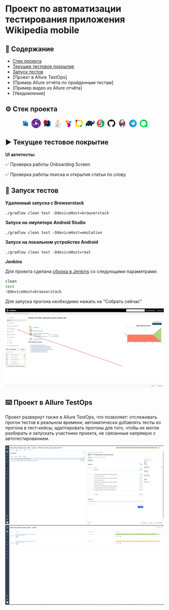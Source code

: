 # Проект по автоматизации тестирования приложения Wikipedia mobile
## 📑 Содержание
- [Стек проекта](https://github.com/Ir4fin/graduation_project_mobile/tree/main#%EF%B8%8F-%D1%81%D1%82%D0%B5%D0%BA-%D0%BF%D1%80%D0%BE%D0%B5%D0%BA%D1%82%D0%B0)
- [Текущее тестовое покрытие](https://github.com/Ir4fin/graduation_project_mobile/blob/main/README.md#%EF%B8%8F-%D1%82%D0%B5%D0%BA%D1%83%D1%89%D0%B5%D0%B5-%D1%82%D0%B5%D1%81%D1%82%D0%BE%D0%B2%D0%BE%D0%B5-%D0%BF%D0%BE%D0%BA%D1%80%D1%8B%D1%82%D0%B8%D0%B5)
- [Запуск тестов](https://github.com/Ir4fin/graduation_project_mobile/blob/main/README.md#-%D0%B7%D0%B0%D0%BF%D1%83%D1%81%D0%BA-%D1%82%D0%B5%D1%81%D1%82%D0%BE%D0%B2)
- [Проект в Allure TestOps]
- [Пример Allure отчёта по пройденным тестам]
- [Пример видео из Allure отчёта]
- [Уведомления]

## ⚙️ Стек проекта

<p align="center">
<img width="6%" title="Android Studio" src="images/AndroidStudio.svg">
<img width="6%" title="Appium" src="images/Appium.svg">
<img width="6%" title="IntelliJ IDEA" src="images/Intelij_IDEA.svg">
<img width="6%" title="Java" src="images/Java.svg">
<img width="6%" title="Selenide" src="images/Selenide.svg">
<img width="6%" title="Allure Report" src="images/Allure_Report.svg">
<img width="6%" title="Gradle" src="images/Gradle.svg">
<img width="6%" title="JUnit5" src="images/JUnit5.svg">
<img width="6%" title="GitHub" src="images/GitHub.svg">
<img width="6%" title="Jenkins" src="images/Jenkins.svg">
<img width="6%" title="Telegram" src="images/Telegram.svg">
<img width="6%" title="Allure_TO" src="images/Allure_TO.svg">
</p>

## ▶️ Текущее тестовое покрытие

**UI автотесты:**

:white_check_mark: Проверка работы Onboarding Screen

:white_check_mark: Проверка работы поиска и открытия статьи по слову

## 🧮 Запуск тестов

**Удаленный запуска с Browserstack**

`./gradlew clean test -DdeviceHost=browserstack`

**Запуск на эмуляторе Android Studio**

`./gradlew clean test -DdeviceHost=emulation`

**Запуск на локальном устройстве Android**

`./gradlew clean test -DdeviceHost=real`

**Jenkins**

Для проекта сделана [сборка в Jenkins](https://jenkins.autotests.cloud/job/014-Ir4fin-%20graduation_project_mobile_wiki/) со следующими параметрами:

```bash
clean
test
-DdeviceHost=browserstack
```

Для запуска прогона необходимо нажать на "Собрать сейчас"

![This is an image](https://github.com/Ir4fin/graduation_project_mobile/blob/main/images/Screenshot_1.jpg)

## :keyboard: Проект в Allure TestOps

Проект развернут также в Allure TestOps, что позволяет: отслеживать прогон тестов в реальном времени; автоматически добавлять тесты из прогона в тест-кейсы; адаптировать прогоны для того, чтобы их могли разбирать и запускать участники проекта, не связанные напрямую с автотестированием.

![This is an image](https://github.com/Ir4fin/graduation_project_mobile/blob/main/images/Screenshot_2.jpg)
![This is an image](https://github.com/Ir4fin/graduation_project_mobile/blob/main/images/Screenshot_3.jpg)








